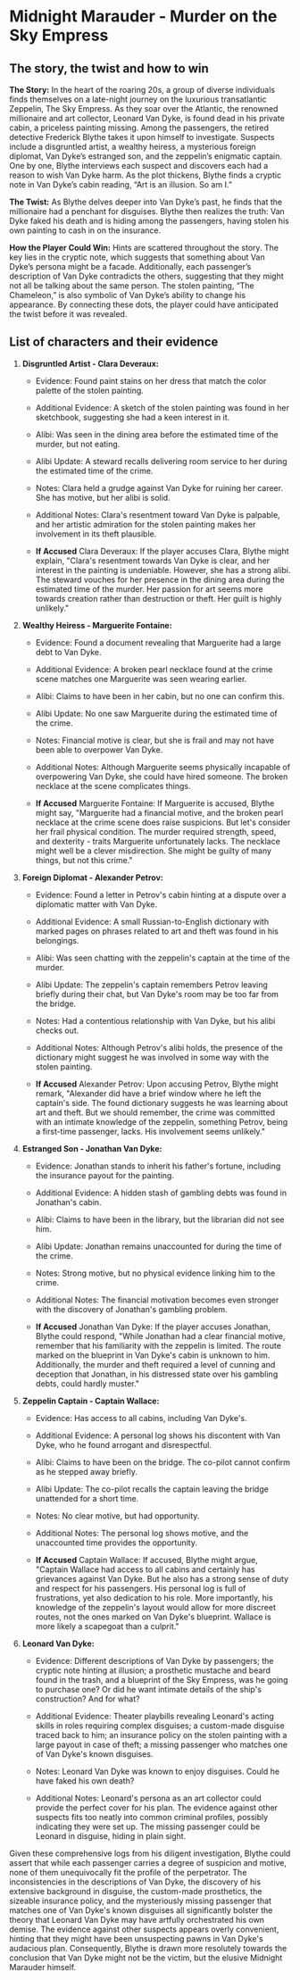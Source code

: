 # Midnight Marauder - Murder on the Sky Empress

## The story, the twist and how to win
**The Story:**
In the heart of the roaring 20s, a group of diverse individuals finds themselves on a late-night journey on the luxurious transatlantic Zeppelin, 
The Sky Empress. As they soar over the Atlantic, the renowned millionaire and art collector, Leonard Van Dyke, is found dead in his private cabin, 
a priceless painting missing.
Among the passengers, the retired detective Frederick Blythe takes it upon himself to investigate. Suspects include a disgruntled artist, a wealthy 
heiress, a mysterious foreign diplomat, Van Dyke’s estranged son, and the zeppelin’s enigmatic captain.
One by one, Blythe interviews each suspect and discovers each had a reason to wish Van Dyke harm. As the plot thickens, Blythe finds a cryptic note 
in Van Dyke’s cabin reading, “Art is an illusion. So am I.”

**The Twist:**
As Blythe delves deeper into Van Dyke’s past, he finds that the millionaire had a penchant for disguises. Blythe then realizes the truth: Van Dyke 
faked his death and is hiding among the passengers, having stolen his own painting to cash in on the insurance.

**How the Player Could Win:**
Hints are scattered throughout the story. The key lies in the cryptic note, which suggests that something about Van Dyke’s persona might be a facade. 
Additionally, each passenger’s description of Van Dyke contradicts the others, suggesting that they might not all be talking about the same person. 
The stolen painting, “The Chameleon,” is also symbolic of Van Dyke’s ability to change his appearance. By connecting these dots, the player could have 
anticipated the twist before it was revealed.


## List of characters and their evidence
1. **Disgruntled Artist - Clara Deveraux:**
    - Evidence: Found paint stains on her dress that match the color palette of the stolen painting.
    - Additional Evidence: A sketch of the stolen painting was found in her sketchbook, suggesting she had a keen interest in it.

    - Alibi: Was seen in the dining area before the estimated time of the murder, but not eating.
    - Alibi Update: A steward recalls delivering room service to her during the estimated time of the crime.

    - Notes: Clara held a grudge against Van Dyke for ruining her career. She has motive, but her alibi is solid.
    - Additional Notes: Clara's resentment toward Van Dyke is palpable, and her artistic admiration for the 
      stolen painting makes her involvement in its theft plausible.
      
    - **If Accused** Clara Deveraux: If the player accuses Clara, Blythe might explain, "Clara's resentment towards Van Dyke is clear, and her interest in the           painting is undeniable. However, she has a strong alibi. The steward vouches for her presence in the dining area during the estimated time of the murder.         Her passion for art seems more towards creation rather than destruction or theft. Her guilt is highly unlikely."

2. **Wealthy Heiress - Marguerite Fontaine:**
    - Evidence: Found a document revealing that Marguerite had a large debt to Van Dyke.
    - Additional Evidence: A broken pearl necklace found at the crime scene matches one Marguerite was seen wearing earlier.

    - Alibi: Claims to have been in her cabin, but no one can confirm this.
    - Alibi Update: No one saw Marguerite during the estimated time of the crime.

    - Notes: Financial motive is clear, but she is frail and may not have been able to overpower Van Dyke.
    - Additional Notes: Although Marguerite seems physically incapable of overpowering Van Dyke, she could have hired someone. 
      The broken necklace at the scene complicates things.
    
    - **If Accused** Marguerite Fontaine: If Marguerite is accused, Blythe might say, "Marguerite had a financial motive, and the broken pearl necklace at the           crime scene does raise suspicions. But let's consider her frail physical condition. The murder required strength, speed, and dexterity - traits Marguerite         unfortunately lacks. The necklace might well be a clever misdirection. She might be guilty of many things, but not this crime."

3. **Foreign Diplomat - Alexander Petrov:**
    - Evidence: Found a letter in Petrov's cabin hinting at a dispute over a diplomatic matter with Van Dyke.
    - Additional Evidence: A small Russian-to-English dictionary with marked pages on phrases related to art and theft was found in his belongings.

    - Alibi: Was seen chatting with the zeppelin's captain at the time of the murder.
    - Alibi Update: The zeppelin's captain remembers Petrov leaving briefly during their chat, but Van Dyke's room may be too far from the bridge.

    - Notes: Had a contentious relationship with Van Dyke, but his alibi checks out.
    - Additional Notes: Although Petrov's alibi holds, the presence of the dictionary might suggest he was involved in some way with the stolen painting.

    - **If Accused** Alexander Petrov: Upon accusing Petrov, Blythe might remark, "Alexander did have a brief window where he left the captain's side. The found         dictionary suggests he was learning about art and theft. But we should remember, the crime was committed with an intimate knowledge of the zeppelin,               something Petrov, being a first-time passenger, lacks. His involvement seems unlikely."

4. **Estranged Son - Jonathan Van Dyke:**
    - Evidence: Jonathan stands to inherit his father's fortune, including the insurance payout for the painting.
    - Additional Evidence: A hidden stash of gambling debts was found in Jonathan's cabin.

    - Alibi: Claims to have been in the library, but the librarian did not see him.
    - Alibi Update: Jonathan remains unaccounted for during the time of the crime.

    - Notes: Strong motive, but no physical evidence linking him to the crime.
    - Additional Notes: The financial motivation becomes even stronger with the discovery of Jonathan's gambling problem.

    - **If Accused** Jonathan Van Dyke: If the player accuses Jonathan, Blythe could respond, "While Jonathan had a clear financial motive, remember that his           familiarity with the zeppelin is limited. The route marked on the blueprint in Van Dyke's cabin is unknown to him. Additionally, the murder and theft             required a level of cunning and deception that Jonathan, in his distressed state over his gambling debts, could hardly muster."

5. **Zeppelin Captain - Captain Wallace:**
    - Evidence: Has access to all cabins, including Van Dyke's.
    - Additional Evidence: A personal log shows his discontent with Van Dyke, who he found arrogant and disrespectful.

    - Alibi: Claims to have been on the bridge. The co-pilot cannot confirm as he stepped away briefly.
    - Alibi Update: The co-pilot recalls the captain leaving the bridge unattended for a short time.

    - Notes: No clear motive, but had opportunity.
    - Additional Notes: The personal log shows motive, and the unaccounted time provides the opportunity.

    - **If Accused** Captain Wallace: If accused, Blythe might argue, "Captain Wallace had access to all cabins and certainly has grievances against Van Dyke. But       he also has a strong sense of duty and respect for his passengers. His personal log is full of frustrations, yet also dedication to his role. More                 importantly, his knowledge of the zeppelin's layout would allow for more discreet routes, not the ones marked on Van Dyke's blueprint. Wallace is more             likely a scapegoat than a culprit."

6. **Leonard Van Dyke:**
    - Evidence: Different descriptions of Van Dyke by passengers; the cryptic note hinting at illusion; a prosthetic mustache and beard found in the trash, and
        a blueprint of the Sky Empress, was he going to purchase one? Or did he want intimate details of the ship's construction? And for what?
    - Additional Evidence: Theater playbills revealing Leonard's acting skills in roles requiring complex disguises; a custom-made disguise traced back to him; an         insurance policy on the stolen painting with a large payout in case of theft; a missing passenger who matches one of Van Dyke's known disguises.

    - Notes: Leonard Van Dyke was known to enjoy disguises. Could he have faked his own death?
    - Additional Notes: Leonard's persona as an art collector could provide the perfect cover for his plan. The evidence against other suspects fits too neatly           into common criminal profiles, possibly indicating they were set up. The missing passenger could be Leonard in disguise, hiding in plain sight.

Given these comprehensive logs from his diligent investigation, Blythe could assert that while each passenger carries a degree of suspicion and motive, none of them unequivocally fit the profile of the perpetrator. The inconsistencies in the descriptions of Van Dyke, the discovery of his extensive background in disguise, the custom-made prosthetics, the sizeable insurance policy, and the mysteriously missing passenger that matches one of Van Dyke's known disguises all significantly bolster the theory that Leonard Van Dyke may have artfully orchestrated his own demise. The evidence against other suspects appears overly convenient, hinting that they might have been unsuspecting pawns in Van Dyke's audacious plan. Consequently, Blythe is drawn more resolutely towards the conclusion that Van Dyke might not be the victim, but the elusive Midnight Marauder himself.

